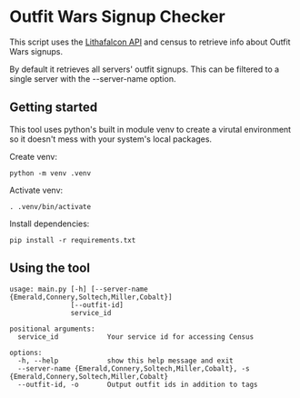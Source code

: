 # Outfit Wars Signup Checker

This script uses the [Lithafalcon API](https://census.lithafalcon.cc) and census to retrieve info about Outfit Wars signups.

By default it retrieves all servers' outfit signups. This can be filtered to a single server with the --server-name option.

## Getting started

This tool uses python's built in module venv to create a virutal environment so it doesn't mess with your system's local packages.

Create venv:

```shell
python -m venv .venv
```

Activate venv:

```shell
. .venv/bin/activate
```

Install dependencies:

```shell
pip install -r requirements.txt
```

## Using the tool
```
usage: main.py [-h] [--server-name {Emerald,Connery,Soltech,Miller,Cobalt}]
               [--outfit-id]
               service_id

positional arguments:
  service_id            Your service id for accessing Census

options:
  -h, --help            show this help message and exit
  --server-name {Emerald,Connery,Soltech,Miller,Cobalt}, -s {Emerald,Connery,Soltech,Miller,Cobalt}
  --outfit-id, -o       Output outfit ids in addition to tags
```